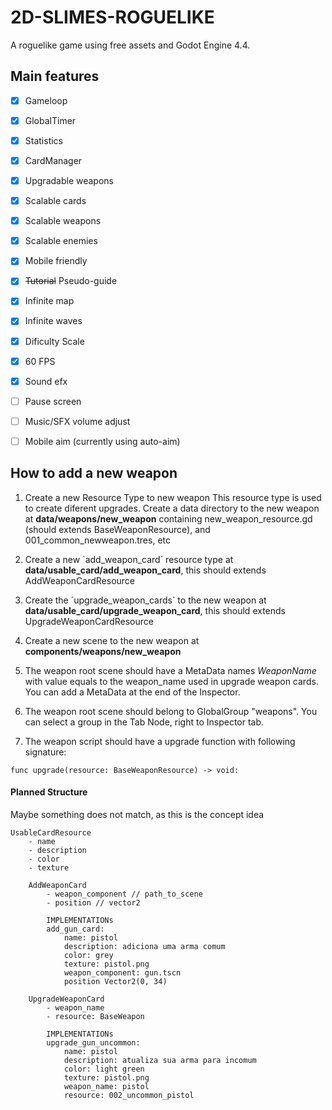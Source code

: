 # 2D-SLIMES-ROGUELIKE

A roguelike game using free assets and Godot Engine 4.4.

## Main features
- [x] Gameloop
- [x] GlobalTimer
- [x] Statistics
- [x] CardManager
- [x] Upgradable weapons
- [x] Scalable cards
- [x] Scalable weapons
- [x] Scalable enemies
- [x] Mobile friendly
- [x] ~~Tutorial~~ Pseudo-guide
- [x] Infinite map
- [x] Infinite waves
- [x] Dificulty Scale
- [x] 60 FPS
- [x] Sound efx
- [ ] Pause screen
- [ ] Music/SFX volume adjust
- [ ] Mobile aim (currently using auto-aim)


## How to add a new weapon

1. Create a new Resource Type to new weapon
This resource type is used to create diferent upgrades.
Create a data directory to the new weapon at **data/weapons/new_weapon** containing new_weapon_resource.gd (should extends BaseWeaponResource), and 001_common_newweapon.tres, etc

2. Create a new `add_weapon_card´ resource type at **data/usable_card/add_weapon_card**, this should extends AddWeaponCardResource

3. Create the ´upgrade_weapon_cards` to the new weapon at **data/usable_card/upgrade_weapon_card**, this should extends UpgradeWeaponCardResource

4. Create a new scene to the new weapon at **components/weapons/new_weapon**

5. The weapon root scene should have a MetaData names *WeaponName* with value equals to the weapon_name used in upgrade weapon cards. You can add a MetaData at the end of the Inspector.

6. The weapon root scene should belong to GlobalGroup "weapons". You can select a group in the Tab Node, right to Inspector tab.

7. The weapon script should have a upgrade function with following signature:
````
func upgrade(resource: BaseWeaponResource) -> void:
````


#### Planned Structure
Maybe something does not match, as this is the concept idea
````
UsableCardResource
    - name
    - description
    - color
    - texture

    AddWeaponCard
        - weapon_component // path_to_scene
        - position // vector2

        IMPLEMENTATIONs
        add_gun_card:
            name: pistol
            description: adiciona uma arma comum
            color: grey
            texture: pistol.png
            weapon_component: gun.tscn
            position Vector2(0, 34)

    UpgradeWeaponCard
        - weapon_name
        - resource: BaseWeapon

        IMPLEMENTATIONs
        upgrade_gun_uncommon:
            name: pistol
            description: atualiza sua arma para incomum
            color: light green
            texture: pistol.png
            weapon_name: pistol
            resource: 002_uncommon_pistol
````